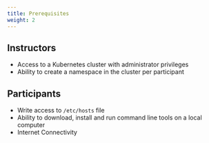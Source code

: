 ```yaml
---
title: Prerequisites
weight: 2
---
```


## Instructors

* Access to a Kubernetes cluster with administrator privileges
* Ability to create a namespace in the cluster per participant

## Participants

* Write access to `/etc/hosts` file
* Ability to download, install and run command line tools on a local computer
* Internet Connectivity
